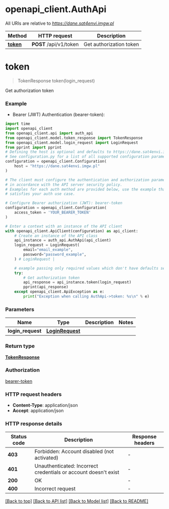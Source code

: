 # openapi_client.AuthApi

All URIs are relative to *https://dane.sat4envi.imgw.pl*

Method | HTTP request | Description
------------- | ------------- | -------------
[**token**](AuthApi.md#token) | **POST** /api/v1/token | Get authorization token


# **token**
> TokenResponse token(login_request)

Get authorization token

### Example

* Bearer (JWT) Authentication (bearer-token):
```python
import time
import openapi_client
from openapi_client.api import auth_api
from openapi_client.model.token_response import TokenResponse
from openapi_client.model.login_request import LoginRequest
from pprint import pprint
# Defining the host is optional and defaults to https://dane.sat4envi.imgw.pl
# See configuration.py for a list of all supported configuration parameters.
configuration = openapi_client.Configuration(
    host = "https://dane.sat4envi.imgw.pl"
)

# The client must configure the authentication and authorization parameters
# in accordance with the API server security policy.
# Examples for each auth method are provided below, use the example that
# satisfies your auth use case.

# Configure Bearer authorization (JWT): bearer-token
configuration = openapi_client.Configuration(
    access_token = 'YOUR_BEARER_TOKEN'
)

# Enter a context with an instance of the API client
with openapi_client.ApiClient(configuration) as api_client:
    # Create an instance of the API class
    api_instance = auth_api.AuthApi(api_client)
    login_request = LoginRequest(
        email="email_example",
        password="password_example",
    ) # LoginRequest | 

    # example passing only required values which don't have defaults set
    try:
        # Get authorization token
        api_response = api_instance.token(login_request)
        pprint(api_response)
    except openapi_client.ApiException as e:
        print("Exception when calling AuthApi->token: %s\n" % e)
```


### Parameters

Name | Type | Description  | Notes
------------- | ------------- | ------------- | -------------
 **login_request** | [**LoginRequest**](LoginRequest.md)|  |

### Return type

[**TokenResponse**](TokenResponse.md)

### Authorization

[bearer-token](../README.md#bearer-token)

### HTTP request headers

 - **Content-Type**: application/json
 - **Accept**: application/json


### HTTP response details
| Status code | Description | Response headers |
|-------------|-------------|------------------|
**403** | Forbidden: Account disabled (not activated) |  -  |
**401** | Unauthenticated: Incorrect credentials or account doesn&#39;t exist |  -  |
**200** | OK |  -  |
**400** | Incorrect request |  -  |

[[Back to top]](#) [[Back to API list]](../README.md#documentation-for-api-endpoints) [[Back to Model list]](../README.md#documentation-for-models) [[Back to README]](../README.md)

